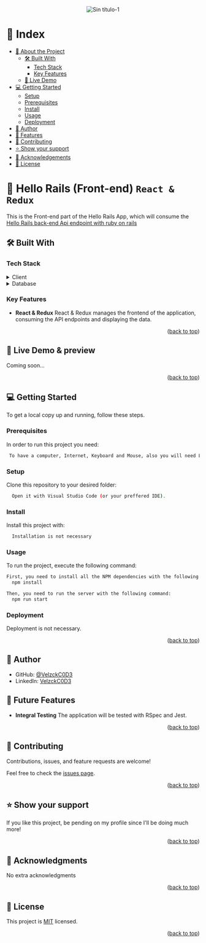 <a name="readme-top"></a>
<div align="center">
  <img src="https://github.com/VelzckC0D3/SQL_Database/assets/92229666/64c8d8a7-b625-4a25-847a-ea02e00df2f4" alt="Sin título-1">
</div>
<!-- TABLE OF CONTENTS -->

# 📗 Index

- [📖 About the Project](#about-project)
  - [🛠 Built With](#built-with)
    - [Tech Stack](#tech-stack)
    - [Key Features](#key-features)
  - [🚀 Live Demo](#live-demo)
- [💻 Getting Started](#getting-started)
  - [Setup](#setup)
  - [Prerequisites](#prerequisites)
  - [Install](#install)
  - [Usage](#usage)
  - [Deployment](#deployment)
- [👥 Author](#author)
- [🔭 Features](#features)
- [🤝 Contributing](#contributing)
- [⭐️ Show your support](#support)
- [🙏 Acknowledgements](#acknowledgements)
- [📝 License](#license)

<!-- PROJECT DESCRIPTION -->

# 📖 Hello Rails (Front-end) `React & Redux` <a name="about-project"></a>

This is the Front-end part of the Hello Rails App, which will consume the [Hello Rails back-end Api endpoint with ruby on rails](https://github.com/VelzckC0D3/hello-rails-back-end)

## 🛠 Built With <a name="built-with"></a>

### Tech Stack <a name="tech-stack"></a>

<details>
    <summary>Client</summary>
    <ul>
      <li><a href="https://react-redux.js.org/">React & Redux</a></li> 
    </ul>
  </details>

<details>
<summary>Database</summary>
  <ul>
   <li><a href="https://www.json.org/json-en.html">JSON (API endpoint)</a></li>
  </ul>
</details>

<!-- Features -->

### Key Features <a name="key-features"></a>

- **React & Redux** React & Redux manages the frontend of the application, consuming the API endpoints and displaying the data.

<p align="right">(<a href="#readme-top">back to top</a>)</p>


## 🚀 Live Demo & preview <a name="live-demo"></a>
Coming soon...
 

<p align="right">(<a href="#readme-top">back to top</a>)</p>

<!-- GETTING STARTED -->

## 💻 Getting Started <a name="getting-started"></a>

To get a local copy up and running, follow these steps.

### Prerequisites

In order to run this project you need:

```sh
 To have a computer, Internet, Keyboard and Mouse, also you will need Linux OS or WSL (Windows Subsystem for Linux) installed in your computer.
```

### Setup

Clone this repository to your desired folder:

```sh
  Open it with Visual Studio Code (or your preffered IDE).
```

### Install

Install this project with:

```sh
  Installation is not necessary
```

### Usage

To run the project, execute the following command:

```sh
First, you need to install all the NPM dependencies with the following command:
  npm install
```
```sh
Then, you need to run the server with the following command:
  npm run start
```

### Deployment

Deployment is not necessary.

<p align="right">(<a href="#readme-top">back to top</a>)</p>

<!-- AUTHOR -->

## 👥 Author <a name="author"></a>

- GitHub: [@VelzckC0D3](https://github.com/VelzckC0D3)
- LinkedIn: [VelzckC0D3](https://www.linkedin.com/in/velzckcode/)

<!-- FEATURES -->

## 🔭 Future Features <a name="features"></a>

- **Integral Testing** The application will be tested with RSpec and Jest.

<p align="right">(<a href="#readme-top">back to top</a>)</p>

<!-- CONTRIBUTING -->

## 🤝 Contributing <a name="contributing"></a>

Contributions, issues, and feature requests are welcome!

Feel free to check the [issues page](../../issues/).

<p align="right">(<a href="#readme-top">back to top</a>)</p>

<!-- SUPPORT -->

## ⭐️ Show your support <a name="support"></a>

If you like this project, be pending on my profile since I'll be doing much more! 

<p align="right">(<a href="#readme-top">back to top</a>)</p>

<!-- ACKNOWLEDGEMENTS -->

## 🙏 Acknowledgments <a name="acknowledgements"></a>

No extra acknowledgments

<p align="right">(<a href="#readme-top">back to top</a>)</p>

<!-- LICENSE -->

## 📝 License <a name="license"></a>

This project is [MIT](./LICENSE) licensed.

<p align="right">(<a href="#readme-top">back to top</a>)</p>
